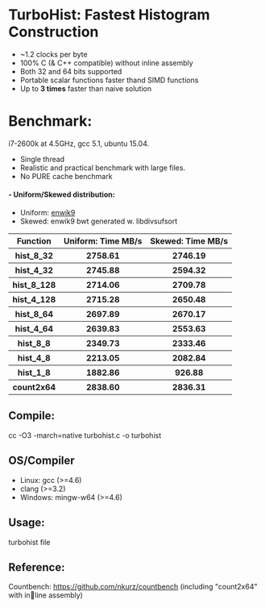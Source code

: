 TurboHist: Fastest Histogram Construction
=========================================

- ~1.2 clocks per byte
- 100% C (& C++ compatible) without inline assembly
- Both 32 and 64 bits supported
- Portable scalar functions faster thand SIMD functions
- Up to **3 times** faster than naive solution

# Benchmark:
i7-2600k at 4.5GHz, gcc 5.1, ubuntu 15.04.
- Single thread
- Realistic and practical benchmark with large files.
- No PURE cache benchmark

#### - Uniform/Skewed distribution: 
 - Uniform: [enwik9](http://mattmahoney.net/dc/text.html)
 - Skewed: enwik9 bwt generated w. libdivsufsort
 
<table>
<tr><th>Function</th><th>Uniform: Time MB/s</th><th>Skewed: Time MB/s</th></tr>
<tr><th>hist_8_32</th><th>2758.61</th><th>2746.19</th></tr>
<tr><th>hist_4_32</th><th>2745.88</th><th>2594.32</th></tr>
<tr><th>hist_8_128</th><th>2714.06</th><th>2709.78</th></tr>
<tr><th>hist_4_128</th><th>2715.28</th><th>2650.48</th></tr>
<tr><th>hist_8_64</th><th>2697.89</th><th>2670.17</th></tr>
<tr><th>hist_4_64</th><th>2639.83</th><th>2553.63</th></tr>
<tr><th>hist_8_8</th><th>2349.73</th><th>2333.46</th></tr>
<tr><th>hist_4_8</th><th>2213.05</th><th>2082.84</th></tr>
<tr><th>hist_1_8</th><th>1882.86</th><th>926.88</th></tr>
<tr><th>count2x64</th><th>2838.60</th><th>2836.31</th></tr>
</table>

## Compile:
  cc -O3 -march=native turbohist.c -o turbohist

## OS/Compiler
  - Linux: gcc (>=4.6)
  - clang (>=3.2)
  - Windows: mingw-w64 (>=4.6)

## Usage:
  turbohist file

## Reference:
Countbench: https://github.com/nkurz/countbench (including "count2x64" with inline assembly)

